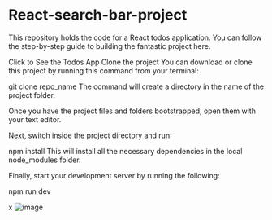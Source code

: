 # React-search-bar-project

This repository holds the code for a React todos application. You can follow the step-by-step guide to building the fantastic project here.

Click to See the Todos App
Clone the project
You can download or clone this project by running this command from your terminal:

git clone repo_name
The command will create a directory in the name of the project folder.

Once you have the project files and folders bootstrapped, open them with your text editor.

Next, switch inside the project directory and run:

npm install
This will install all the necessary dependencies in the local node_modules folder.

Finally, start your development server by running the following:

npm run dev


x
![image](https://github.com/user-attachments/assets/d5f6483d-0eb0-4c78-bf28-89e68522e4fd)
